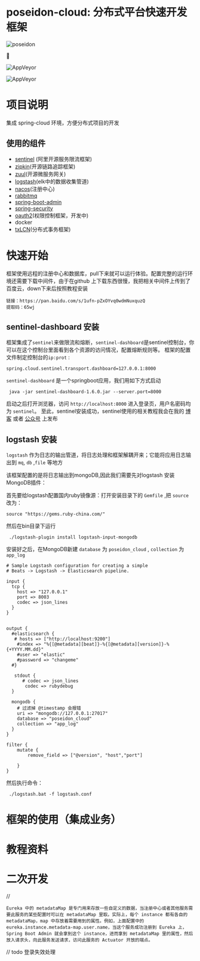 
#  poseidon-cloud: 分布式平台快速开发框架

![poseidon](https://github.com/muggle0/poseidon-cloud/blob/master/project-document/png/factory.jpg?raw=true) 

 :penguin: 
 
![AppVeyor](https://img.shields.io/badge/cloud-poseidon-orange.svg)

![AppVeyor](https://img.shields.io/badge/jdk8-support-orange.svg)

# 项目说明
集成 spring-cloud 环境，方便分布式项目的开发

## 使用的组件
- [sentinel](https://github.com/alibaba/spring-cloud-alibaba/wiki/Sentinel "点我") (阿里开源服务限流框架)
- [zipkin](https://github.com/openzipkin/zipkin/wiki "点我")(开源链路追踪框架)
- [zuul](https://github.com/Netflix/zuul/wiki "点我")(开源微服务网关)
- [logstash](https://www.elastic.co/cn/logstash "点我")(elk中的数据收集管道)
- [nacos](https://nacos.io/zh-cn/docs/what-is-nacos.html "点我")(注册中心)
- [rabbitmq]( https://muggle.javaboy.org/2019/08/30/rabbitmq/ "点我")
- [spring-boot-admin](https://codecentric.github.io/spring-boot-admin/current/ "应用监控")
- [spring-security](https://muggle.javaboy.org/2019/04/20/springSecurity2/ "权限控制框架")
- [oauth2](https://muggle.javaboy.org/2019/04/12/security-oauth2%E5%AD%A6%E4%B9%A0%E7%AC%94%E8%AE%B0/ "点我")(权限控制框架，开发中)
- docker
- [txLCN](http://www.txlcn.org/zh-cn/docs/preface.html "点我")(分布式事务框架)

# 快速开始
框架使用远程的注册中心和数据库，pull下来就可以运行体验。配置完整的运行环境还需要下载中间件，由于在github 上下载东西很慢，我把相关中间件上传到了百度云，down下来后按照教程安装

```
链接：https://pan.baidu.com/s/1ufn-pZxOYvq0wdmNuxquzQ 
提取码：65wj 
```
## sentinel-dashboard 安装
框架集成了`sentinel`来做限流和熔断，`sentinel-dashboard`是sentinel控制台，你可以在这个控制台里面看到各个资源的访问情况，配置熔断规则等。
框架的配置文件制定控制台的`ip:prot` :
```properties
spring.cloud.sentinel.transport.dashboard=127.0.0.1:8000
```
`sentinel-dashboard` 是一个springboot应用，我们用如下方式启动
```properties
 java -jar sentinel-dashboard-1.6.0.jar --server.port=8000
```
启动之后打开浏览器，访问 `http://localhost:8000` 进入登录页，用户名密码均为 `sentinel`。
至此，sentinel安装成功，sentinel使用的相关教程我会在我的 [博客](https://muggle.javaboy.org/) 或者 [公众号](https://muggle.javaboy.org/2019/03/20/home/) 上发布

##  logstash 安装
`logstash` 作为日志的输出管道，将日志处理和框架解耦开来；它能将应用日志输出到 `mq`, `db` ,`file` 等地方

该框架配置的是将日志输出到mongoDB,因此我们需要先对logstash 安装MongoDB插件：

首先要给logstash配置国内ruby镜像源：打开安装目录下的 `Gemfile` ,把 `source` 改为：
```properties
source "https://gems.ruby-china.com/"
```
然后在bin目录下运行

```aidl
 ./logstash-plugin install logstash-input-mongodb
```

安装好之后，在MongoDB新建 `database` 为 `poseidon_cloud` , `collection` 为 `app_log`

```config
# Sample Logstash configuration for creating a simple
# Beats -> Logstash -> Elasticsearch pipeline.

input {
  tcp {
	host => "127.0.0.1"
    port => 8003
	codec => json_lines
  }
}


output {
  #elasticsearch {
   # hosts => ["http://localhost:9200"]
    #index => "%{[@metadata][beat]}-%{[@metadata][version]}-%{+YYYY.MM.dd}"
    #user => "elastic"
    #password => "changeme"
  #}
	
   stdout {
      # codec => json_lines
	   codec => rubydebug
  }
  
  mongodb {
	# 过滤掉 @timestamp 会报错
    uri => "mongodb://127.0.0.1:27017"
    database => "poseidon_cloud"
    collection => "app_log"
  }
}

filter {
    mutate {
		remove_field => ["@version", "host","port"]
    
    }
}
```

然后执行命令：
```aidl
 ./logstash.bat -f logstash.conf
```

# 框架的使用（集成业务）

# 教程资料

# 二次开发
// 

```
Eureka 中的 metadataMap 是专门用来存放一些自定义的数据，当注册中心或者其他服务需要此服务的某些配置时可以在 metadataMap 里取。实际上，每个 instance 都有各自的 metadataMap，map 中存放着需要用到的属性。例如，上面配置中的 eureka.instance.metadata-map.user.name，当这个服务成功注册到 Eureka 上，Spring Boot Admin 就会拿到这个 instance，进而拿到 metadataMap 里的属性，然后放入请求头，向此服务发送请求，访问此服务的 Actuator 开放的端点。
```

// todo 登录失效处理